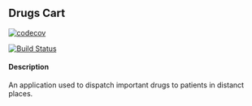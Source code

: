 ## Drugs Cart

[![codecov](https://codecov.io/gh/KicaRonaldOkello/Drugs-Cart/branch/develop/graph/badge.svg)](https://codecov.io/gh/KicaRonaldOkello/Drugs-Cart)

[![Build Status](https://travis-ci.com/KicaRonaldOkello/Drugs-Cart.svg?branch=develop)](https://travis-ci.com/KicaRonaldOkello/Drugs-Cart)

#### Description

An application used to dispatch important drugs to patients in distanct places.